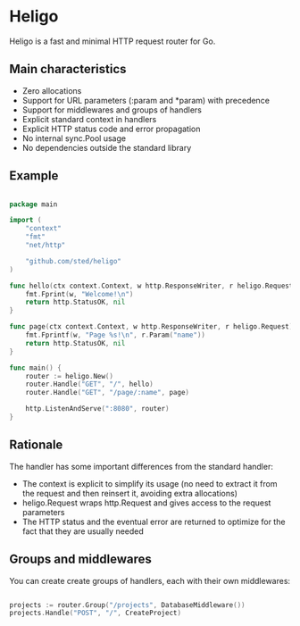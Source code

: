 # Heligo

Heligo is a fast and minimal HTTP request router for Go.

## Main characteristics

* Zero allocations
* Support for URL parameters (:param and *param) with precedence
* Support for middlewares and groups of handlers
* Explicit standard context in handlers
* Explicit HTTP status code and error propagation
* No internal sync.Pool usage
* No dependencies outside the standard library

## Example

```go

package main

import (
    "context"
    "fmt"
    "net/http"

    "github.com/sted/heligo"
)

func hello(ctx context.Context, w http.ResponseWriter, r heligo.Request) (int, error) {
    fmt.Fprint(w, "Welcome!\n")
    return http.StatusOK, nil
}

func page(ctx context.Context, w http.ResponseWriter, r heligo.Request) (int, error) {
    fmt.Fprintf(w, "Page %s!\n", r.Param("name"))
    return http.StatusOK, nil
}

func main() {
    router := heligo.New()
    router.Handle("GET", "/", hello)
    router.Handle("GET", "/page/:name", page)

    http.ListenAndServe(":8080", router)
}

```

## Rationale

The handler has some important differences from the standard handler:

* The context is explicit to simplify its usage (no need to extract it from the request and then reinsert it, avoiding extra allocations)
* heligo.Request wraps http.Request and gives access to the request parameters
* The HTTP status and the eventual error are returned to optimize for the fact that they are usually needed

## Groups and middlewares

You can create create groups of handlers, each with their own middlewares:

```go

projects := router.Group("/projects", DatabaseMiddleware())
projects.Handle("POST", "/", CreateProject)

```
